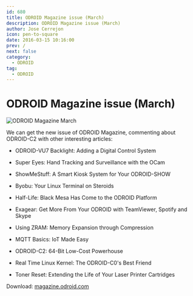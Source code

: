 ```yaml
---
id: 680
title: ODROID Magazine issue (March)
description: ODROID Magazine issue (March)
author: Jose Cerrejon
icon: pen-to-square
date: 2016-03-15 10:16:00
prev: /
next: false
category:
  - ODROID
tag:
  - ODROID
---
```


# ODROID Magazine issue (March)

![ODROID Magazine March](/images/2016/03/ODROID_Marzo.png)

We can get the new issue of ODROID Magazine, commenting about ODROID-C2 with other interesting articles:

* ODROID-VU7 Backlight: Adding a Digital Control System

* Super Eyes: Hand Tracking and Surveillance with the OCam

* ShowMeStuff: A Smart Kiosk System for Your ODROID-SHOW

* Byobu: Your Linux Terminal on Steroids

* Half-Life: Black Mesa Has Come to the ODROID Platform

* Exagear: Get More From Your ODROID with TeamViewer, Spotify and Skype

* Using ZRAM: Memory Expansion through Compression

* MQTT Basics: IoT Made Easy

* ODROID-C2: 64-Bit Low-Cost Powerhouse

* Real Time Linux Kernel: The ODROID-C0's Best Friend

* Toner Reset: Extending the Life of Your Laser Printer Cartridges

Download: [magazine.odroid.com](http://magazine.odroid.com/201603)